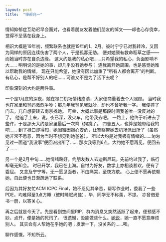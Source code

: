 ```yaml
---
layout: post
title:  "悼郝兆一"
---
```


情知抑郁症互助迟早会面对，也看着朋友发着他们朋友的悼文——却也心存侥幸，觉得不至落在我身上。

相识大概是19年初，频繁联系也就是19年的1、2月。彼时宁宁已对我转冷，又因为同样的原因连续伤害了两个人，于是孤寡无助。
便对她颇有救命稻草之感——而她当时亦在自杀边缘。
这大约是我的私心吧……只希望我的私心，负面影响不大……
明明说的是她的事，却几乎没有她参与；
连我离开她周围，也是感觉她难以帮助我的情绪。
现在只能希望，她没有因此加重了“所有人都会离开”的判断。
有私心，是帮不好别人的吧……
可谁又不是为了活下去呢？

印象深刻的大约是两件事。

一个是1月底的深夜，她在禄口机场情绪崩溃，大家便商量着去个人照顾。
当时我也在家里和爸妈激烈争吵；那几年我爸见我就吵，却也不曾听我一字。
我便摔了门去，兀自想要转去南京找她。
可幸，大概此事是那段时间我爸唯一没反对的了。
他追了上来，说，夜已深，没火车，他带我去吧。
一路上，他终于听进去了些许，于是那天大约是家里最后一次鸡飞狗跳了。
四舍五入，也算是她带给我的吧……
到了禄口却得知，她闺蜜因担心安危，让警察带她去机场派出所了（虽然她非常不愿意，因为当时不想见到她爸爸）。
所以大约是对我极有情绪的……匆匆见过一面道“我没事”便回派出所了……
那次我等到6点，大约她不愿再见，便回去了……

另一个是2月中旬……她情绪略好，约朋友数人去迪斯尼玩。先前约过我了，临行却毫无知会。
时已开学，我已在上海。自忖为好友，数学上亦相谈甚欢，便有了委屈。
又念及宁宁等，无一愿见面者，不由痛哭，至夜方歇。
心上便不愿再依赖她，自此便也日渐疏远了联系。

后因为其好友忙ACM ICPC Final，她不忍见其辛苦，帮写作业时，委我了一些PDE，均难得至3点方睡（彼时睡眠尚佳），毕，同学无不称羡，不提。
亦曾借爱书一册，以寄关心。

再之后就是今天了。先是看到空间里RIP，群内消息又突然活跃了起来，便预感不妙。点开，便是她的死讯了。
很遗憾，没能做些什么。[她说](https://www.zhihu.com/question/310867015/answer/2045223156)，她一直不愿意麻烦别人。
其实会有人帮她在乎她的吧；发泄一下，没关系的……唉。

聊作感慨，不知所云。